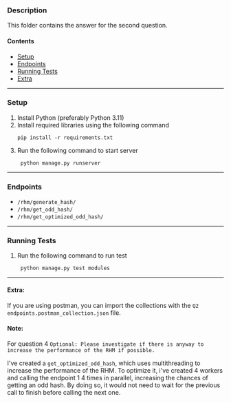 ### Description

This folder contains the answer for the second question.

#### Contents
* [Setup](#setup)
* [Endpoints](#endpoints)
* [Running Tests](#running-tests)
* [Extra](#extra)
---
### Setup

1. Install Python (preferably Python 3.11)
2. Install required libraries using the following command
   ```
   pip install -r requirements.txt
   ```
3. Run the following command to start server
   ```
    python manage.py runserver
    ```

---

### Endpoints

- `/rhm/generate_hash/`
- `/rhm/get_odd_hash/`
- `/rhm/get_optimized_odd_hash/`

---

### Running Tests

1. Run the following command to run test
   ```
    python manage.py test modules
    ```

---

#### Extra:

If you are using postman, you can import the collections with the `Q2 endpoints.postman_collection.json` file.

#### Note: 

For question 4 `Optional: Please investigate if there is anyway to increase the performance of the RHM if possible.`

I've created a `get_optimized_odd_hash`, which uses multithreading to increase the performance of the RHM. To optimize it, i've created 4 workers and calling the endpoint 1 4 times in parallel, increasing the chances of getting an odd hash. By doing so, it would not need to wait for the previous call to finish before calling the next one.

